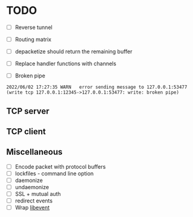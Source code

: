 # TODO

- [ ] Reverse tunnel

- [ ] Routing matrix
- [ ] depacketize should return the remaining buffer
- [ ] Replace handler functions with channels
- [ ] Broken pipe
```
2022/06/02 17:27:35 WARN   error sending message to 127.0.0.1:53477 (write tcp 127.0.0.1:12345->127.0.0.1:53477: write: broken pipe)
```

## TCP server

## TCP client

## Miscellaneous
- [ ] Encode packet with protocol buffers
- [ ] lockfiles
      - command line option
- [ ] daemonize
- [ ] undaemonize
- [ ] SSL + mutual auth
- [ ] redirect events
- [ ] Wrap [libevent](https://libevent.org)
